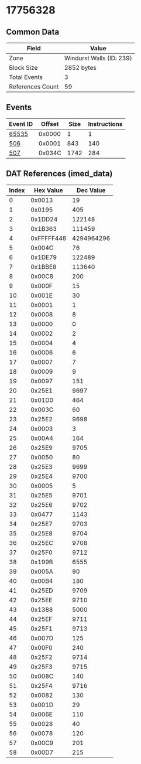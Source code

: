 # 17756328

## Common Data

| Field            | Value                    |
|------------------|--------------------------|
| Zone             | Windurst Walls (ID: 239) |
| Block Size       | 2852 bytes               |
| Total Events     | 3                        |
| References Count | 59                       |

## Events

| Event ID            | Offset   |   Size |   Instructions |
|---------------------|----------|--------|----------------|
| [65535](./65535.md) | 0x0000   |      1 |              1 |
| [506](./506.md)     | 0x0001   |    843 |            140 |
| [507](./507.md)     | 0x034C   |   1742 |            284 |

## DAT References (imed_data)

|   Index | Hex Value   |   Dec Value |
|---------|-------------|-------------|
|       0 | 0x0013      |          19 |
|       1 | 0x0195      |         405 |
|       2 | 0x1DD24     |      122148 |
|       3 | 0x1B363     |      111459 |
|       4 | 0xFFFFF448  |  4294964296 |
|       5 | 0x004C      |          76 |
|       6 | 0x1DE79     |      122489 |
|       7 | 0x1BBE8     |      113640 |
|       8 | 0x00C8      |         200 |
|       9 | 0x000F      |          15 |
|      10 | 0x001E      |          30 |
|      11 | 0x0001      |           1 |
|      12 | 0x0008      |           8 |
|      13 | 0x0000      |           0 |
|      14 | 0x0002      |           2 |
|      15 | 0x0004      |           4 |
|      16 | 0x0006      |           6 |
|      17 | 0x0007      |           7 |
|      18 | 0x0009      |           9 |
|      19 | 0x0097      |         151 |
|      20 | 0x25E1      |        9697 |
|      21 | 0x01D0      |         464 |
|      22 | 0x003C      |          60 |
|      23 | 0x25E2      |        9698 |
|      24 | 0x0003      |           3 |
|      25 | 0x00A4      |         164 |
|      26 | 0x25E9      |        9705 |
|      27 | 0x0050      |          80 |
|      28 | 0x25E3      |        9699 |
|      29 | 0x25E4      |        9700 |
|      30 | 0x0005      |           5 |
|      31 | 0x25E5      |        9701 |
|      32 | 0x25E6      |        9702 |
|      33 | 0x0477      |        1143 |
|      34 | 0x25E7      |        9703 |
|      35 | 0x25E8      |        9704 |
|      36 | 0x25EC      |        9708 |
|      37 | 0x25F0      |        9712 |
|      38 | 0x199B      |        6555 |
|      39 | 0x005A      |          90 |
|      40 | 0x00B4      |         180 |
|      41 | 0x25ED      |        9709 |
|      42 | 0x25EE      |        9710 |
|      43 | 0x1388      |        5000 |
|      44 | 0x25EF      |        9711 |
|      45 | 0x25F1      |        9713 |
|      46 | 0x007D      |         125 |
|      47 | 0x00F0      |         240 |
|      48 | 0x25F2      |        9714 |
|      49 | 0x25F3      |        9715 |
|      50 | 0x008C      |         140 |
|      51 | 0x25F4      |        9716 |
|      52 | 0x0082      |         130 |
|      53 | 0x001D      |          29 |
|      54 | 0x006E      |         110 |
|      55 | 0x0028      |          40 |
|      56 | 0x0078      |         120 |
|      57 | 0x00C9      |         201 |
|      58 | 0x00D7      |         215 |
